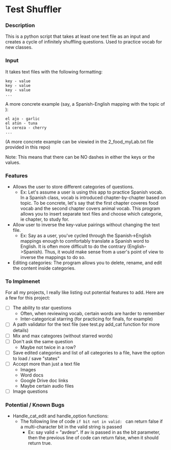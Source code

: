 # Test Shuffler
### Description
This is a python script that takes at least one text file as an input and creates a cycle of infinitely shuffling questions. Used to practice vocab for new classes.

### Input
It takes text files with the following formatting:
```
key - value
key - value
key - value
...
```

A more concrete example (say, a Spanish-English mapping with the topic of ):
```
el ajo - garlic
el atún - tuna
la cereza - cherry
...
```

(A more concrete example can be viewied in the 2_food_myLab.txt file provided in this repo)

Note: This means that there can be NO dashes in either the keys or the values.

### Features
- Allows the user to store different categories of questions. 
    - Ex: Let's assume a user is using this app to practice Spanish vocab. In a Spanish class, vocab is introduced chapter-by-chapter based on topic. To be concrete, let's say that the first chapter coveres food vocab and the second chapter covers animal vocab. This program allows you to insert separate text files and choose which categorie, ie chapter, to study for. 
- Allow user to inverse the key-value pairings without changing the text file. 
    - Ex: Say as a user, you've cycled through the Spanish->English mappings enough to comfortably translate a Spanish word to English. It is often more difficult to do the contrary (English->Spanish). Thus, it would make sense from a user's point of view to inverse the mappings to do so. 
- Editing categories: The program allows you to delete, rename, and edit the content inside categories.

### To Implmenet
For all my projects, I really like listing out potential features to add. Here are a few for this project:
- [ ] The ability to star questions
    - Often, when reviewing vocab, certain words are harder to remember 
    - Inter-categorical starring (for practicing for finals, for example)
- [ ] A path validator for the text file (see test.py add_cat function for more details)
- [ ] Mix and max categores (without starred words)
- [ ] Don't ask the same question
    - Maybe not twice in a row?
- [ ] Save edited categories and list of all categories to a file, have the option to load / save "states"
- [ ] Accept more than just a text file
    - Images
    - Word docs
    - Google Drive doc links
    - Maybe certain audio files
- [ ] Image questions

### Potential / Known Bugs
- Handle_cat_edit and handle_option functions:
    - The following line of code ```if bit not in valid: ``` can return false if a multi-character bit in the valid string is passed
        - Ex: say valid = "avdesr". If av is passed in as the bit parameter, then the previous line of code can return false, when it should return true.  
